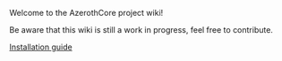 Welcome to the AzerothCore project wiki!

Be aware that this wiki is still a work in progress, feel free to contribute.

[Installation guide](Installation.md)
